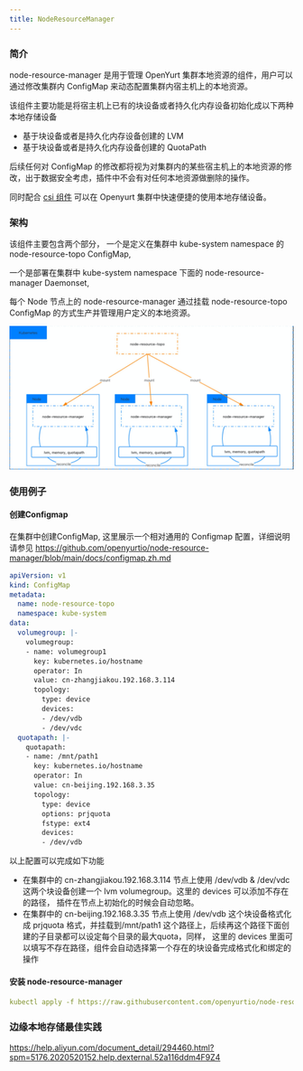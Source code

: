 ```yaml
---
title: NodeResourceManager
---
```


### 简介

node-resource-manager 是用于管理 OpenYurt 集群本地资源的组件，用户可以通过修改集群内 ConfigMap 来动态配置集群内宿主机上的本地资源。



该组件主要功能是将宿主机上已有的块设备或者持久化内存设备初始化成以下两种本地存储设备

- 基于块设备或者是持久化内存设备创建的 LVM
- 基于块设备或者是持久化内存设备创建的 QuotaPath

后续任何对 ConfigMap 的修改都将视为对集群内的某些宿主机上的本地资源的修改，出于数据安全考虑，插件中不会有对任何本地资源做删除的操作。



同时配合 [csi 组件](https://github.com/kubernetes-sigs/alibaba-cloud-csi-driver) 可以在 Openyurt 集群中快速便捷的使用本地存储设备。



### 架构

该组件主要包含两个部分， 一个是定义在集群中 kube-system namespace 的 node-resource-topo ConfigMap,

一个是部署在集群中 kube-system namespace 下面的 node-resource-manager Daemonset,

每个 Node 节点上的 node-resource-manager 通过挂载 node-resource-topo ConfigMap 的方式生产并管理用户定义的本地资源。

![img](../../static/img/docs/core-concepts/node-resource-manager.png)


### 

### 使用例子



#### 创建Configmap

在集群中创建ConfigMap, 这里展示一个相对通用的 Configmap 配置，详细说明请参见
https://github.com/openyurtio/node-resource-manager/blob/main/docs/configmap.zh.md

```yaml
apiVersion: v1
kind: ConfigMap
metadata:
  name: node-resource-topo
  namespace: kube-system
data:
  volumegroup: |-
    volumegroup:
    - name: volumegroup1
      key: kubernetes.io/hostname
      operator: In
      value: cn-zhangjiakou.192.168.3.114
      topology:
        type: device
        devices:
        - /dev/vdb
        - /dev/vdc
  quotapath: |-
    quotapath:
    - name: /mnt/path1
      key: kubernetes.io/hostname
      operator: In
      value: cn-beijing.192.168.3.35
      topology:
        type: device
        options: prjquota
        fstype: ext4
        devices:
        - /dev/vdb
```



以上配置可以完成如下功能

- 在集群中的 cn-zhangjiakou.192.168.3.114 节点上使用 /dev/vdb & /dev/vdc 这两个块设备创建一个 lvm volumegroup。这里的 devices 可以添加不存在的路径， 插件在节点上初始化的时候会自动忽略。
- 在集群中的 cn-beijing.192.168.3.35 节点上使用 /dev/vdb 这个块设备格式化成 prjquota 格式，并挂载到/mnt/path1 这个路径上，后续再这个路径下面创建的子目录都可以设定每个目录的最大quota，同样， 这里的 devices 里面可以填写不存在路径，组件会自动选择第一个存在的块设备完成格式化和绑定的操作



#### 安装 node-resource-manager



```yaml
kubectl apply -f https://raw.githubusercontent.com/openyurtio/node-resource-manager/main/deploy/nrm.yaml
```



### 边缘本地存储最佳实践



https://help.aliyun.com/document_detail/294460.html?spm=5176.2020520152.help.dexternal.52a116ddm4F9Z4
